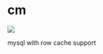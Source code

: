 cm
=========

[![](https://travis-ci.org/wandoulabs/cm.svg?branch=master)](https://travis-ci.org/wandoulabs/cm)

mysql with row cache support
